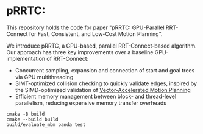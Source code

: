 # pRRTC: 

This repository holds the code for paper "pRRTC: GPU-Parallel RRT-Connect for Fast, Consistent, and Low-Cost Motion Planning".

We introduce pRRTC, a GPU-based, parallel RRT-Connect-based algorithm. Our approach has three key improvements over a baseline GPU-implementation of RRT-Connect: 
- Concurrent sampling, expansion and connection of start and goal trees via GPU multithreading
- SIMT-optimized collision checking to quickly validate edges, inspired by the SIMD-optimized validation of [Vector-Accelerated Motion Planning](https://github.com/KavrakiLab/vamp/tree/main)
- Efficient memory management between block- and thread-level parallelism, reducing expensive memory transfer overheads



```
cmake -B build
cmake --build build
build/evaluate_mbm panda test
```
